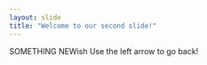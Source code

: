 ```yaml
---
layout: slide
title: "Welcome to our second slide!"
---
```

SOMETHING NEWish
Use the left arrow to go back!
